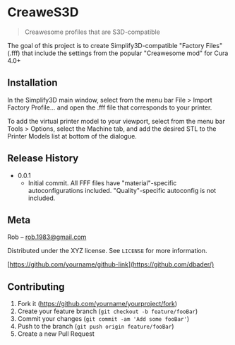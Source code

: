 # CreaweS3D
> Creawesome profiles that are S3D-compatible

The goal of this project is to create Simplify3D-compatible "Factory Files" (.fff) that include the settings from the popular "Creawesome mod" for Cura 4.0+

## Installation

In the Simplify3D main window, select from the menu bar File > Import Factory Profile... and open the .fff file that corresponds to your printer.

To add the virtual printer model to your viewport, select from the menu bar Tools > Options, select the Machine tab, and add the desired STL to the Printer Models list at bottom of the dialogue.

## Release History

* 0.0.1
    * Initial commit. All FFF files have "material"-specific autoconfigurations included. "Quality"-specific autoconfig is not included.

## Meta

Rob – rob.1983@gmail.com

Distributed under the XYZ license. See ``LICENSE`` for more information.

[https://github.com/yourname/github-link](https://github.com/dbader/)

## Contributing

1. Fork it (<https://github.com/yourname/yourproject/fork>)
2. Create your feature branch (`git checkout -b feature/fooBar`)
3. Commit your changes (`git commit -am 'Add some fooBar'`)
4. Push to the branch (`git push origin feature/fooBar`)
5. Create a new Pull Request
